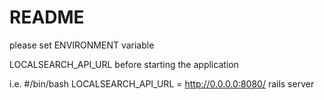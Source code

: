 # README

please set ENVIRONMENT variable

LOCALSEARCH_API_URL before starting the application

i.e. 
#/bin/bash
LOCALSEARCH_API_URL = http://0.0.0.0:8080/ rails server
